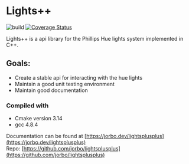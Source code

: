 # Lights++
![build](https://api.travis-ci.org/jorbo/LightsPlusPlus.svg?branch=master) [![Coverage Status](https://coveralls.io/repos/github/jorbo/LightsPlusPlus/badge.svg?branch=master)](https://coveralls.io/github/jorbo/LightsPlusPlus?branch=dev)



Lights++ is a api library for the Phillips Hue lights system implemented in C++.

## Goals:
+ Create a stable api for interacting with the hue lights
+ Maintain a good unit testing environment
+ Maintain good documentation

### Compiled with
+ Cmake version 3.14
+ gcc 4.8.4

Documentation can be found at [https://jorbo.dev/lightsplusplus](https://jorbo.dev/lightsplusplus)  
Repo: [https://github.com/jorbo/lightsplusplus](https://github.com/jorbo/lightsplusplus)

